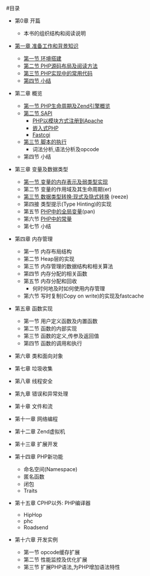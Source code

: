 #目录

- 第0章 开篇
	* 本书的组织结构和阅读说明

- [第一章 准备工作和背景知识][prepare-and-background]
	* [第一节 环境搭建][build-env]
	* [第二节 PHP源码布局及阅读方法][code-structure]
	* [第三节 PHP实现中的常用代码][common-code-in-php-src]
	* [第四节 小结][01-summary]

- 第二章 概览
	* [第一节 PHP生命周期及Zend引擎概览][php-life-cycle]
	* [第二节 SAPI][sapi-overview]
        + [PHP以模块方式注册到Apache][php-module-in-apache]
        + [嵌入式PHP][embedding-php]
        + [Fastcgi][fastcgi]
	* [第三节 脚本的执行][script-execution]
		+ 词法分析,语法分析及opcode
	* 第四节 小结

- 第三章 变量及数据类型
	* [第一节 变量的内存表示及弱类型实现][variables-in-memory]
	* 第二节 变量的作用域及其生命周期(er)
	* [第三节 数据类型转换:现式及隐式转换][type-cast] (reeze)
	* 第四接 类型提示(Type Hinting)的实现
	* 第五节 [PHP中的全局变量][global-var](pan)
    * 第六节 [PHP中的常量][const-var]
	* 第七节 小结

- 第四章 内存管理
	* 第一节 内存布局结构
	* 第二节 Heap层的实现
	* 第三节 内存管理的数据结构和相关算法
	* 第四节 内存分配的相关函数
	* 第五节 内存分配和回收
		+ 何时何地及时如何使用内存管理
	* 第六节 写时复制(Copy on write)的实现及fastcache

- 第五章 函数实现
	* 第一节 用户定义函数及内置函数
	* 第二节 函数的内部实现
	* 第三节 函数的定义,传参及返回值
	* 第四节 函数的调用和执行

- 第六章 类和面向对象

- 第七章 垃圾收集

- 第八章 线程安全

- 第九章 错误和异常处理

- 第十章 文件和流

- 第十一章 网络编程

- 第十二章 Zend虚拟机

- 第十三章 扩展开发

- 第十四章 PHP新功能
	* 命名空间(Namespace)
	* 匿名函数
	* 闭包
	* Traits

- 第十五章 CPHP以外: PHP编译器
	* HipHop
	* phc
	* Roadsend

- 第十六章 开发实例
	* 第一节 opcode缓存扩展
	* 第二节 性能监控及优化扩展
	* 第三节 扩展PHP语法,为PHP增加语法特性

[prepare-and-background]: ?p=chapt01/01-00-prepare-and-background
[build-env]: ?p=chapt01/01-01-php-env-building
[code-structure]: ?p=chapt01/01-02-code-structure
[common-code-in-php-src]: ?p=chapt01/01-03-comm-code-in-php-src
[01-summary]: ?p=chapt01/01-04-summary

[php-life-cycle]: ?p=chapt02/02-01-php-life-cycle-and-zend-engine
[sapi-overview]: ?p=chapt02/02-02-00-overview
[php-module-in-apache]: ?p=chapt02/02-02-01-apache-php-module
[embedding-php]: ?p=chapt02/02-02-02-embedding-php
[fastcgi]: ?p=chapt02/02-02-03-fastcgi
[script-execution]: ?p=chapt02/02-03-how-php-script-get-executed

[global-var]: ?p=chapt03/03-05-global-var
[type-cast]: ?p=chapt03/03-02-type-cast
[const-var]: ?p=chapt03/03-06-const-var
[variables-in-memory]: ?p=chapt03/03-01-var-memory

